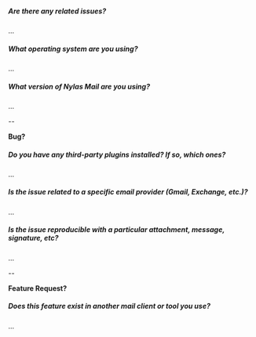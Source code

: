 <!--
Thanks for taking the time to file an issue! If you have general question or a problem with your email account, take a quick look at the Nylas Mail Knowledge Base to see if you question is addressed there:

   https://support.nylas.com/hc/en-us/sections/203638587-N1_

Our team tries to respond to all GitHub issues. To make sure your issue is
actionable, try to include the following information:
-->

##### Are there any related issues?
<!-- Try searching for both open and closed issues here: https://github.com/nylas/nylas-mail/issues?q=is%3Aissue. Keep in mind that email features are often described differently on different platforms. (Conversations == threads, shortcuts == hotkeys, etc.) -->
...

##### What operating system are you using?
...

##### What version of Nylas Mail are you using?
...

--

**Bug?**
##### Do you have any third-party plugins installed? If so, which ones?
...

##### Is the issue related to a specific email provider (Gmail, Exchange, etc.)?
...

##### Is the issue reproducible with a particular attachment, message, signature, etc?
<!-- Try to provide an example as a file attachment or a screenshot. -->
...

--

**Feature Request?**
##### Does this feature exist in another mail client or tool you use?
...
